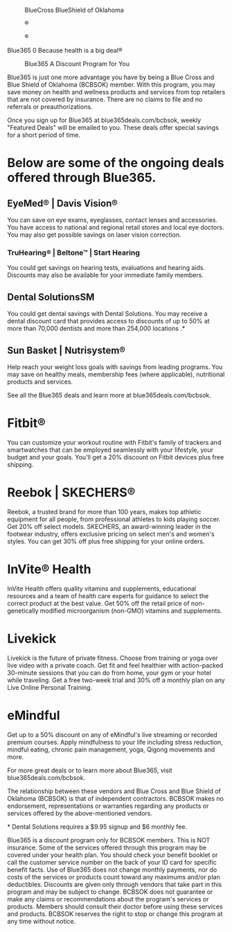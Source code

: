 <figure>

BlueCross BlueShield of Oklahoma

®

®

</figure>


Blue365
0
Because health is a big deal®


<figure>

Blue365
A Discount Program for You

</figure>


Blue365 is just one more advantage you have by being a Blue Cross and Blue Shield of Oklahoma (BCBSOK)
member. With this program, you may save money on health and wellness products and services from top retailers
that are not covered by insurance. There are no claims to file and no referrals or preauthorizations.

Once you sign up for Blue365 at blue365deals.com/bcbsok, weekly "Featured Deals" will be emailed to you.
These deals offer special savings for a short period of time.


# Below are some of the ongoing deals offered through Blue365.


## EyeMed® | Davis Vision®

You can save on eye exams, eyeglasses, contact lenses
and accessories. You have access to national and regional
retail stores and local eye doctors. You may also get
possible savings on laser vision correction.


### TruHearing® | Beltone™ | Start Hearing

You could get savings on hearing tests, evaluations and
hearing aids. Discounts may also be available for your
immediate family members.


## Dental SolutionsSM

You could get dental savings with Dental Solutions. You
may receive a dental discount card that provides access
to discounts of up to 50% at more than 70,000 dentists
and more than 254,000 locations .*


## Sun Basket | Nutrisystem®

Help reach your weight loss goals with savings from
leading programs. You may save on healthy meals,
membership fees (where applicable), nutritional products
and services.

See all the Blue365 deals and learn more at blue365deals.com/bcbsok.

<!-- PageFooter="Blue Cross and Blue Shield of Oklahoma, a Division of Health Care Service Corporation, a Mutual Legal Reserve Company, an Independent Licensee of the Blue Cross and Blue Shield Association" -->
<!-- PageBreak -->


# Fitbit®

You can customize your workout routine with Fitbit's
family of trackers and smartwatches that can be
employed seamlessly with your lifestyle, your budget
and your goals. You'll get a 20% discount on Fitbit
devices plus free shipping.


# Reebok | SKECHERS®

Reebok, a trusted brand for more than 100 years, makes
top athletic equipment for all people, from professional
athletes to kids playing soccer. Get 20% off select models.
SKECHERS, an award-winning leader in the footwear
industry, offers exclusive pricing on select men's and
women's styles. You can get 30% off plus free shipping
for your online orders.


# InVite® Health

InVite Health offers quality vitamins and supplements,
educational resources and a team of health care
experts for guidance to select the correct product
at the best value. Get 50% off the retail price of
non-genetically modified microorganism (non-GMO)
vitamins and supplements.


# Livekick

Livekick is the future of private fitness. Choose from
training or yoga over live video with a private coach.
Get fit and feel healthier with action-packed 30-minute
sessions that you can do from home, your gym or your
hotel while traveling. Get a free two-week trial and 30%
off a monthly plan on any Live Online Personal Training.


# eMindful

Get up to a 50% discount on any of eMindful's live
streaming or recorded premium courses. Apply
mindfulness to your life including stress reduction,
mindful eating, chronic pain management, yoga,
Qigong movements and more.

For more great deals or to
learn more about Blue365,
visit blue365deals.com/bcbsok.

The relationship between these vendors and Blue Cross and Blue Shield of Oklahoma (BCBSOK) is that of independent contractors. BCBSOK makes no endorsement, representations or
warranties regarding any products or services offered by the above-mentioned vendors.

\* Dental Solutions requires a $9.95 signup and $6 monthly fee.

Blue365 is a discount program only for BCBSOK members. This is NOT insurance. Some of the services offered through this program may be covered under your health plan. You should check
your benefit booklet or call the customer service number on the back of your ID card for specific benefit facts. Use of Blue365 does not change monthly payments, nor do costs of the services
or products count toward any maximums and/or plan deductibles. Discounts are given only through vendors that take part in this program and may be subject to change. BCBSOK does not
guarantee or make any claims or recommendations about the program's services or products. Members should consult their doctor before using these services and products. BCBSOK reserves
the right to stop or change this program at any time without notice.

<!-- PageFooter="604930.0323" -->
